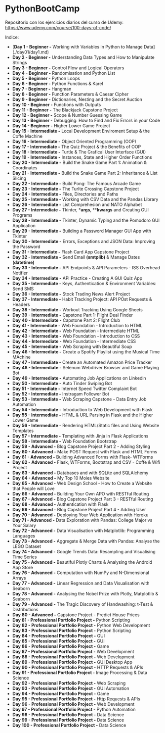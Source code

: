 # PythonBootCamp

Repositorio con los ejercicios diarios del curso de Udemy: https://www.udemy.com/course/100-days-of-code/

Indice:
  - [**Day 1 - Beginner -** Working with Variables in Python to Manage Data] (./day01/day1.md)
  - **Day 2 - Beginner -** Understanding Data Types and How to Manipulate Strings
  - **Day 3 - Beginner -** Control Flow and Logical Operators
  - **Day 4 - Beginner -** Randomisation and Python List
  - **Day 5 - Beginner -** Python Loops
  - **Day 6 - Beginner -** Python Functions & Karel
  - **Day 7 - Beginner -** Hangman
  - **Day 8 - Beginner -** Function Parameters & Caesar Cipher
  - **Day 9 - Beginner -** Dictionaries, Nesting and the Secret Auction
  - **Day 10 - Beginner -** Functions with Outputs
  - **Day 11 - Beginner -** The Blackjack Capstone Project
  - **Day 12 - Beginner -** Scope & Number Guessing Game
  - **Day 13 - Beginner -** Debugging: How to Find and Fix Errors in your Code
  - **Day 14 - Beginner -** Higher Lower Game Project
  - **Day 15 - Intermediate -** Local Development Enviroment Setup & the Coffe Machine
  - **Day 16 - Intermediate -** Object Oriented Programming (OOP)
  - **Day 17 - Intermediate -** The Quiz Project & the Benefits of OOP
  - **Day 18 - Intermediate -** Turtle & The Grafical User Interface (GUI)
  - **Day 19 - Intermediate -** Instances, State and Higher Order Functions
  - **Day 20 - Intermediate -** Build the Snake Game Part 1: Animation & Coordinates
  - **Day 21 - Intermediate -** Build the Snake Game Part 2: Inheritance & List Slicing
  - **Day 22 - Intermediate -** Build Pong: The Famous Arcade Game
  - **Day 23 - Intermediate -** The Turlte Crossing Capstone Project
  - **Day 24 - Intermediate -** Files, Directories and Paths
  - **Day 25 - Intermediate -** Working with CSV Data and the Pandas Library
  - **Day 26 - Intermediate -** List Comprehesion and NATO Alphabet
  - **Day 27 - Intermediate -** Tkinter, ***args**, ****kwargs** and Creating GUI Programs
  - **Day 28 - Intermediate -** Tkinter, Dynamic Typing and the Pomodoro GUI Application
  - **Day 29 - Intermediate -** Building a Password Manager GUI App with Tkinter
  - **Day 30 - Intermediate -** Errors, Exceptions and JSON Data: Improving the Password
  - **Day 31 - Intermediate -** Flash Card App Capstone Project
  - **Day 32 - Intermediate -** Send Email **(smtplib)** & Manage Dates **(datetime)**
  - **Day 33 - Intermediate -** API Endpoints & API Parameters - ISS Overhead Notifier
  - **Day 34 - Intermediate -** API Practice - Creating A GUI Quiz App
  - **Day 35 - Intermediate -** Keys, Authentication & Environment Variables: Send SMS
  - **Day 36 - Intermediate -** Stock Trading News Alert Project
  - **Day 37 - Intermediate -** Habit Tracking Project: API POst Requests & Headers
  - **Day 38 - Intermediate -** Workout Tracking Using Google Sheets
  - **Day 39 - Intermediate -** Capstone Part 1: Flight Deal Finder
  - **Day 40 - Intermediate -** Capstone Part 2: Flight Club
  - **Day 41 - Intermediate -** Web Foundation - Introduction to HTML
  - **Day 42 - Intermediate -** Web Foundation - Intermediate HTML
  - **Day 43 - Intermediate -** Web Foundation - Introduction to CSS
  - **Day 44 - Intermediate -** Web Foundation - Intermediate CSS
  - **Day 45 - Intermediate -** Web Scraping with Beautiful Soup
  - **Day 46 - Intermediate -** Create a Spotify Playlist using the Musical Time MAchine
  - **Day 47 - Intermediate -** Create an Automated Amazon Price Tracker
  - **Day 48 - Intermediate -** Selenum Webdriver Browser and Game Playing Bot
  - **Day 49 - Intermediate -** Automating Job Applications on Linkedin
  - **Day 50 - Intermediate -** Auto Tinder Swiping Bot
  - **Day 51 - Intermediate -** Internet Speed Twitter Complaint Bot
  - **Day 52 - Intermediate -** Instragam Follower Bot
  - **Day 53 - Intermediate -** Web Scraping Capstone - Data Entry Job Automation
  - **Day 54 - Intermediate -** Introduction to Web Development with Flask
  - **Day 55 - Intermediate -** HTML & URL Parsing in Flask and the Higher Lower Game
  - **Day 56 - Intermediate -** Rendering HTML/Static files and Using Website Templates
  - **Day 57 - Intermediate -** Templating with Jinja in Flask Applications
  - **Day 58 - Intermediate -** Web Foundation Bootstrap
  - **Day 59 - Advanced -** Blog Capstone Project Part 2 - Adding Styling
  - **Day 60 - Advanced -** Make POST Request with Flask and HTML Forms
  - **Day 61 - Advanced -** Building Advanced Forms with Flask- WTForms
  - **Day 62 - Advanced -** Flask, WTForms, Bootstrap and CSV - Coffe & Wifi Project
  - **Day 63 - Advanced -** Databases and with SQLite and SQLAlchemy
  - **Day 64 - Advanced -** My Top 10 Moies Website
  - **Day 65 - Advanced -** Web Design School - How to Create a Website that People will Love
  - **Day 66 - Advanced -** Building Your Own APO with RESTful Routing
  - **Day 67 - Advanced -** Blog Capstone Project Part 3 - RESTful Routing
  - **Day 68 - Advanced -** Authentication with Flask
  - **Day 69 - Advanced -** Blog Capstone Project Part 4 - Adding User
  - **Day 70 - Advanced -** Deploying Your Web Application with Heroku
  - **Day 71 - Advanced -** Data Exploration with Pandas: College Major vs Your Salary
  - **Day 72 - Advanced -** Data Visualisation with Matplotlib: Programming Languages
  - **Day 73 - Advanced -** Aggregate & Merge Data with Pandas: Analyse the LEGO Dataset
  - **Day 74 - Advanced -** Google Trends Data: Resampling and Visualising Time Series
  - **Day 75 - Advanced -** Beautiful Plotly Charts & Analysing the Android App Store
  - **Day 76 - Advanced -** Computation with NumPy and N-Dimensional Arrays
  - **Day 77 - Advanced -** Linear Regression and Data Visualisation with Seaborn
  - **Day 78 - Advanced -** Analysing the Nobel Prize with Plotly, Matplotlib & Seaborn
  - **Day 79 - Advanced -** The Tragic Discovery of Handwashing: t-Test & Distributions
  - **Day 80 - Advanced -** Capstone Project - Predict House Prices
  - **Day 81 - Professional Portfolio Project -** Python Scripting
  - **Day 82 - Professional Portfolio Project -** Python Web Development
  - **Day 83 - Professional Portfolio Project -** Python Scripting
  - **Day 84 - Professional Portfolio Project -** GUI
  - **Day 85 - Professional Portfolio Project -** GUI
  - **Day 86 - Professional Portfolio Project -** Game
  - **Day 87 - Professional Portfolio Project -** Web Development
  - **Day 88 - Professional Portfolio Project -** Web Development
  - **Day 89 - Professional Portfolio Project -** GUI Desktop App
  - **Day 90 - Professional Portfolio Project -** HTTP Requests & APIs
  - **Day 91 - Professional Portfolio Project -** Image Processing & Data Science
  - **Day 92 - Professional Portfolio Project -** Web Scraping
  - **Day 93 - Professional Portfolio Project -** GUI Automation
  - **Day 94 - Professional Portfolio Project -** Game
  - **Day 95 - Professional Portfolio Project -** Http Requests & APIs
  - **Day 96 - Professional Portfolio Project -** Web Development
  - **Day 97 - Professional Portfolio Project -** Python Automation
  - **Day 98 - Professional Portfolio Project -** Data Science
  - **Day 99 - Professional Portfolio Project -** Data Science
  - **Day 100 - Professional Portfolio Project -** Data Science
